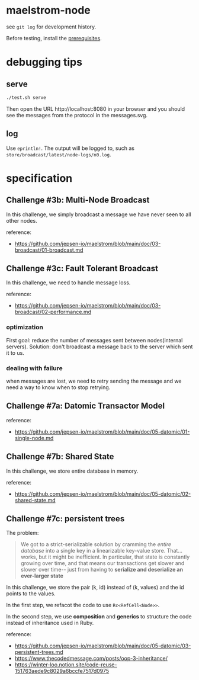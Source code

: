 # maelstrom-node

see `git log` for development history.

Before testing, install the [prerequisites](https://github.com/jepsen-io/maelstrom/blob/main/doc/01-getting-ready/index.md#prerequisitess).

# debugging tips

## serve

```bash
./test.sh serve
```

Then open the URL http://localhost:8080 in your browser and you should see the
messages from the protocol in the messages.svg.

## log

Use `eprintln!`. The output will be logged to, such as `store/broadcast/latest/node-logs/n0.log`.


# specification

## Challenge #3b: Multi-Node Broadcast

In this challenge, we simply broadcast a message we have never seen to all other
nodes.

reference:
  * https://github.com/jepsen-io/maelstrom/blob/main/doc/03-broadcast/01-broadcast.md


## Challenge #3c: Fault Tolerant Broadcast

In this challenge, we need to handle message loss.

reference:
  * https://github.com/jepsen-io/maelstrom/blob/main/doc/03-broadcast/02-performance.md

### optimization

First goal: reduce the number of messages sent between nodes(internal servers).
Solution: don't broadcast a message back to the server which sent it to us.

### dealing with failure

when messages are lost, we need to retry sending the message and we need a way to know when to stop retrying.

## Challenge #7a: Datomic Transactor Model

reference:
  * https://github.com/jepsen-io/maelstrom/blob/main/doc/05-datomic/01-single-node.md

## Challenge #7b: Shared State

In this challenge, we store entire database in memory.

reference:
  * https://github.com/jepsen-io/maelstrom/blob/main/doc/05-datomic/02-shared-state.md


## Challenge #7c: persistent trees

The problem:

> We got to a strict-serializable solution by cramming the *entire database*
> into a single key in a linearizable key-value store. That... works, but it
> might be inefficient. In particular, that state is constantly growing over
> time, and that means our transactions get slower and slower over time--
> just from having to **serialize and deserialize an ever-larger state**

In this challenge, we store the pair (k, id) instead of (k, values) and the id
points to the values.

In the first step, we refacot the code to use `Rc<RefCell<Node>>`.

In the second step, we use **composition** and **generics** to structure the code instead of inheritance used in Ruby.

reference:
  * https://github.com/jepsen-io/maelstrom/blob/main/doc/05-datomic/03-persistent-trees.md
  * https://www.thecodedmessage.com/posts/oop-3-inheritance/
  * https://winter-loo.notion.site/code-reuse-151763aede9c8029a6bccfe7517d0975